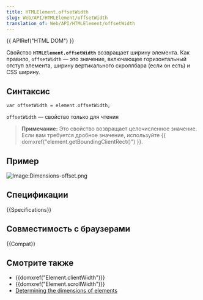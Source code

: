 ```yaml
---
title: HTMLElement.offsetWidth
slug: Web/API/HTMLElement/offsetWidth
translation_of: Web/API/HTMLElement/offsetWidth
---
```


{{ APIRef("HTML DOM") }}

Свойство **`HTMLElement.offsetWidth`** возвращает ширину элемента. Как правило, `offsetWidth` — это значение, включающее горизонтальный отступ элемента, ширину вертикального скроллбара (если он есть) и CSS ширину.

## Синтаксис

```
var offsetWidth = element.offsetWidth;
```

`offsetWidth` — свойство только для чтения

> **Примечание:** Это свойство возвращает целочисленное значение. Если вам требуется дробное значение, используйте {{ domxref("element.getBoundingClientRect()") }}.

## Пример

![Image:Dimensions-offset.png](/@api/deki/files/186/=Dimensions-offset.png)

## Спецификации

{{Specifications}}

## Совместимость с браузерами

{{Compat}}

## Смотрите также

- {{domxref("Element.clientWidth")}}
- {{domxref("Element.scrollWidth")}}
- [Determining the dimensions of elements](/ru/docs/Determining_the_dimensions_of_elements)
